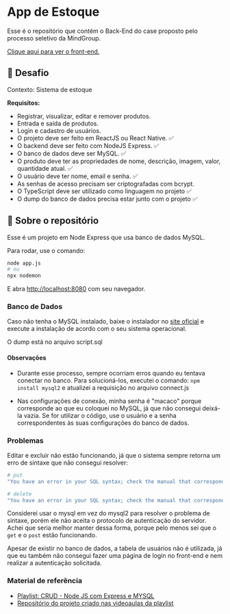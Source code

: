 
# App de Estoque

Esse é o repositório que contém o Back-End do case proposto pelo processo seletivo da MindGroup.

[Clique aqui para ver o front-end.](https://github.com/isabelabu/EstoqueFront)

## 🎯 Desafio 

Contexto: Sistema de estoque 

**Requisitos:**
- Registrar, visualizar, editar e remover produtos.
- Entrada e saída de produtos.
- Login e cadastro de usuários.
- O projeto deve ser feito em ReactJS ou React Native. ✅
- O backend deve ser feito com NodeJS Express. ✅
- O banco de dados deve ser MySQL. ✅
- O produto deve ter as propriedades de nome, descrição, imagem, valor, quantidade atual. ✅
- O usuário deve ter nome, email e senha. ✅
- As senhas de acesso precisam ser criptografadas com bcrypt.
- O TypeScript deve ser utilizado como linguagem no projeto ✅
- O dump do banco de dados precisa estar junto com o projeto ✅

## 📌 Sobre o repositório

Esse é um projeto em Node Express que usa banco de dados MySQL.

Para rodar, use o comando:

```bash
node app.js
# ou
npx nodemon
```

E abra [http://localhost:8080](http://localhost:8080) com seu navegador.

### Banco de Dados

Caso não tenha o MySQL instalado, baixe o instalador no [site oficial](https://dev.mysql.com/downloads/mysql/) e execute a instalação de acordo com o seu sistema operacional. 

O dump está no arquivo script.sql

#### Observações
- Durante esse processo, sempre ocorriam erros quando eu tentava conectar no banco. Para solucioná-los, executei o comando: `npm install mysql2` e atualizei a requisição no arquivo connect.js

- Nas configurações de conexão, minha senha é "macaco" porque corresponde ao que eu coloquei no MySQL, já que não consegui deixá-la vazia. Se for utilizar o código, use o usuário e a senha correspondentes às suas configurações do banco de dados.

### Problemas

Editar e excluir não estão funcionando, já que o sistema sempre retorna um erro de sintaxe que não consegui resolver:

```bash
# put 
"You have an error in your SQL syntax; check the manual that corresponds to your MySQL server version for the right syntax to use near 'WHERE id = '2'' at line 1" 

# delete
"You have an error in your SQL syntax; check the manual that corresponds to your MySQL server version for the right syntax to use near '' at line 1"
```
Considerei usar o mysql em vez do mysql2 para resolver o problema de sintaxe, porém ele não aceita o protocolo de autenticação do servidor. Achei que seria melhor manter dessa forma, porque pelo menos sei que o `get` e o `post` estão funcionando.

Apesar de existir no banco de dados, a tabela de usuários não é utilizada, já que eu também não consegui fazer uma página de login no front-end e nem realizar a autenticação solicitada.

### Material de referência

- [Playlist: CRUD - Node JS com Express e MYSQL](https://youtube.com/playlist?list=PLrnHpYM1USWy-aOQFOCOrU0bVkIsflEz-&si=503tZZ3-e7BOBbWb)
- [Repositório do projeto criado nas videoaulas da playlist](https://github.com/andrevitor103/Controle-atendimentos-NodeJS-curso-youtube)